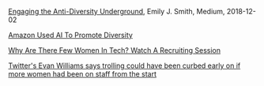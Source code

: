 [Engaging the Anti-Diversity Underground](https://medium.com/s/story/its-time-to-revisit-the-infamous-google-memo-367e3b9c3a29), 
Emily J. Smith, Medium, 2018-12-02

[Amazon Used AI To Promote Diversity](https://mashable.com/article/amazon-sexist-recruiting-algorithm-gender-bias-ai/)

[Why Are There Few Women In Tech? Watch A Recruiting Session](https://www.wired.com/story/why-are-there-few-women-in-tech-watch-a-recruiting-session/)

[Twitter's Evan Williams says trolling could have been curbed early on if more women had been on staff from the start](https://www.linkedin.com/pulse/twitters-evan-williams-says-trolling-could-have-been-curbed-chang/)
